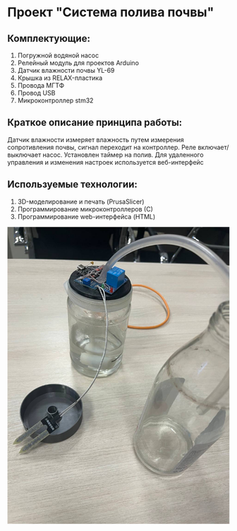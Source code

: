 # Проект "Система полива почвы"
## Комплектующие:
1. Погружной водяной насос
2. Релейный модуль для проектов Arduino
3. Датчик влажности почвы YL-69
4. Крышка из RELAX-пластика
5. Провода МГТФ
6. Провод USB  
7. Микроконтроллер stm32

## Краткое описание принципа работы:
Датчик влажности измеряет влажность путем измерения сопротивления почвы, сигнал переходит на 
контроллер. Реле включает/выключает насос. Установлен таймер на полив. Для удаленного управления 
и изменения настроек используется веб-интерфейс

## Используемые технологии: 
1. 3D-моделирование и печать (PrusaSlicer)
2. Программирование микроконтроллеров (С)
3. Программирование web-интерфейса (HTML)

![result](result.png)
